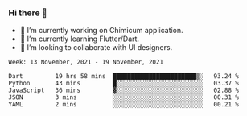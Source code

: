### Hi there 👋

<!--
**devcat37/devcat37** is a ✨ _special_ ✨ repository because its `README.md` (this file) appears on your GitHub profile.-->


- 🔭 I’m currently working on Chimicum application.
- 🌱 I’m currently learning Flutter/Dart.
- 👯 I’m looking to collaborate with UI designers.
<!-- - 🤔 I’m looking for help with ... -->

<!--START_SECTION:waka-->
```text
Week: 13 November, 2021 - 19 November, 2021

Dart         19 hrs 58 mins  ███████████████████████▒░   93.24 % 
Python       43 mins         █░░░░░░░░░░░░░░░░░░░░░░░░   03.37 % 
JavaScript   36 mins         ▓░░░░░░░░░░░░░░░░░░░░░░░░   02.88 % 
JSON         3 mins          ░░░░░░░░░░░░░░░░░░░░░░░░░   00.31 % 
YAML         2 mins          ░░░░░░░░░░░░░░░░░░░░░░░░░   00.21 % 
```
<!--END_SECTION:waka-->

